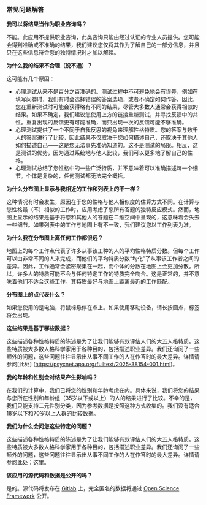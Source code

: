 ### 常见问题解答

**我可以将结果当作为职业咨询吗？**

不能。此应用不提供职业咨询，此类咨询只能由经过认证的专业人员提供。您可能会得到准确或不准确的结果，我们建议您仅将其作为了解自己的一部分信息，并且只在这些信息符合您的独特情况时才加以解读。

**为什么我的结果不合理（说不通）？**

这可能有几个原因：

- 心理测试从来不是百分之百准确的。测试过程中不可避免地会有误差，例如在填写问卷时，我们有时会选择错误的答案选项，或者不确定如何作答。因此，您在重新测试时可能会获得略有不同的结果，尽管大多数人通常会获得相似的结果。如果不确定，我们建议您使用上方的链接重新测试，并寻找反馈中的共性。重复出现的反馈更有可能准确，而只出现一次的反馈可能不够准确。
- 心理测试提供了一个不同于自我反思的视角来理解性格特质。您的答案与数千人的答案进行了比较，因此结果不仅取决于您如何描述自己，还取决于其他人如何描述自己——这是您无法事先准确知道的。这不是测试的局限。相反，这是测试的优势，因为通过系统地与他人比较，我们可以更多地了解自己的性格。
- 心理测试总结了您性格中的一些广泛特质，并不意味着可以准确描述每一个细节。个体是复杂的，任何测试都无法完全概括。

**为什么分布图上显示与我相近的工作和列表上的不一样？**

这种情况有时会发生，原因在于您的性格与他人相似度的估算方式不同。在计算与您性格最（不）相似的工作时，应用考虑了您所有答题的独特反应模式。然而，地图上显示的结果是基于将您和其他人的答题在二维空间中呈现的，这意味着会失去一些细节。如果列表中的工作与地图上有不一致，我们建议您以工作列表为准。

**为什么我在分布图上离任何工作都很远？**

地图上的每个工作点代表了许多从事该工种的人的平均性格特质分数。但每个工作可以由非常不同的人来完成，而他们的平均特质分数“均化”了从事该工作者之间的差异。因此，工作通常会紧密聚集在一起，而个体的分数在地图上会更加分散。所以，许多人的特质可能不会与任何特定工作的特质完全吻合。这是正常的，并不意味着他们不适合这些工作。其特质最好与地图上距离最近的工作匹配。

**分布图上的点代表什么？**

如果您使用的是电脑，将鼠标悬停在点上。如果使用移动设备，请长按圆点，标签将会出现。

**这些结果是基于哪些数据？**

这些描述各种性格特质的陈述是为了让我们能够有效评估人们的大五人格特质。这些特质被大多数人格科学家用于各种目的，包括描述职业差异。我们还询问了一些额外的问题，这些问题往往显示出从事不同工作的人在作答时的最大差异。详情请参阅[此处] (https://psycnet.apa.org/fulltext/2025-38154-001.html)。

**我的年龄和性别会对结果产生影响吗？**

在我们的计算中，我们已将您的性别和年龄考虑在内。具体来说，我们将您的结果与您所在性别和年龄组（35岁以下或以上）的人的结果进行了比较。不幸的是，我们只能支持二元性别分类，因为参考数据是按照这种方式收集的。我们没有适合18岁以下和70岁以上人群的比较数据。

**我们为什么会问您这些特定的问题？**

这些描述各种性格特质的陈述是为了让我们能够有效评估人们的大五人格特质。这些特质被大多数人格科学家用于各种目的，包括描述职业差异。我们还询问了一些额外的问题，这些问题往往显示出从事不同工作的人在作答时的最大差异。详情请参阅此处：这里。

**该应用的源代码和数据是公开的吗？**

是的。源代码将发布在 [Gitlab](https://github.com/mottusemma/JobProfiler) 上，完全匿名的数据将通过 [Open Science Framework](https://osf.io/mvzd4/) 公开。


